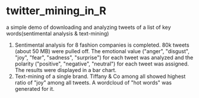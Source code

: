 # twitter_mining_in_R
a simple demo of downloading and analyzing tweets of a list of key words(sentimental analysis & text-mining) 
1. Sentimental analysis for 8 fashion companies is completed. 
80k tweets (about 50 MB) were pulled off. The emotional value ("anger", "disgust", "joy", "fear", "sadness", "surprise") for each tweet was analyzed and the polarity ("positive", "negative", "neutral") for each tweet was assigned.
The results were displayed in a bar chart.
2. Text-mining of a single brand.
Tiffany & Co among all showed highest ratio of "joy" among all tweets. A wordcloud of "hot words" was generated for it.
